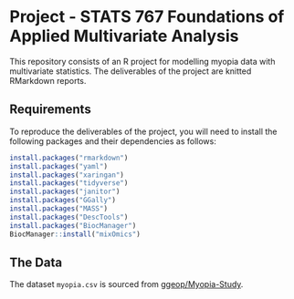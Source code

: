 # Project - STATS 767 Foundations of Applied Multivariate Analysis

This repository consists of an R project for modelling myopia data with multivariate statistics. The deliverables of the project are knitted RMarkdown reports.

## Requirements

To reproduce the deliverables of the project, you will need to install the following packages and their dependencies as follows:

```r
install.packages("rmarkdown")
install.packages("yaml")
install.packages("xaringan")
install.packages("tidyverse")
install.packages("janitor")
install.packages("GGally")
install.packages("MASS")
install.packages("DescTools")
install.packages("BiocManager")
BiocManager::install("mixOmics")
```

## The Data

The dataset `myopia.csv` is sourced from [ggeop/Myopia-Study](https://github.com/ggeop/Myopia-Study).
